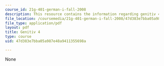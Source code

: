 ```yaml
---
course_id: 21g-401-german-i-fall-2008
description: This resource contains the information regarding genitiv 4.
file_location: /coursemedia/21g-401-german-i-fall-2008/47d383e7bba05a987e48a9411355698a_MIT21G_401F08_genitiv4.pdf
file_type: application/pdf
layout: pdf
title: Genitiv 4
type: course
uid: 47d383e7bba05a987e48a9411355698a

---
```

None